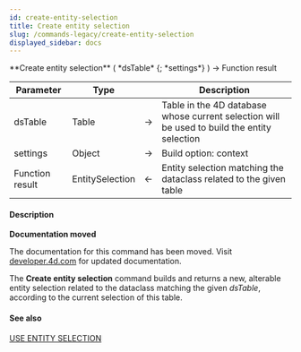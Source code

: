 ```yaml
---
id: create-entity-selection
title: Create entity selection
slug: /commands-legacy/create-entity-selection
displayed_sidebar: docs
---
```


<!--REF #_command_.Create entity selection.Syntax-->**Create entity selection** ( *dsTable* {; *settings*} ) -> Function result<!-- END REF-->
<!--REF #_command_.Create entity selection.Params-->
| Parameter | Type |  | Description |
| --- | --- | --- | --- |
| dsTable | Table | &rarr; | Table in the 4D database whose current selection will be used to build the entity selection |
| settings | Object | &rarr; | Build option: context |
| Function result | EntitySelection | &larr; | Entity selection matching the dataclass related to the given table |

<!-- END REF-->

#### Description 



**Documentation moved**

The documentation for this command has been moved. Visit [developer.4d.com](https://developer.4d.com/docs/API/EntitySelectionClass.html#create-entity-selection) for updated documentation.

The **Create entity selection** command builds and returns a new, alterable entity selection related to the dataclass matching the given *dsTable*, according to the current selection of this table.

#### See also 

[USE ENTITY SELECTION](use-entity-selection.md)  